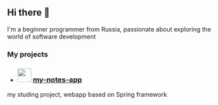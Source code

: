 ## Hi there 👋

I'm a beginner programmer from Russia, passionate about exploring the world of software development

### My projects

- ### <img src="https://user-images.githubusercontent.com/25181517/117201156-9a724800-adec-11eb-9a9d-3cd0f67da4bc.png" width="32" height="32"> [my-notes-app](https://github.com/notakeith/my-notes-app) 
my studing project, webapp based on Spring framework
